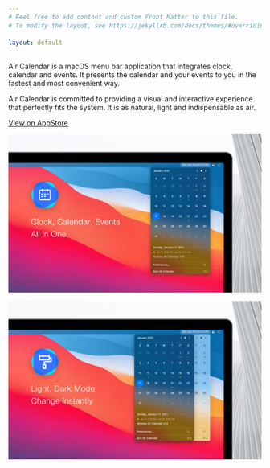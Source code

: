 ```yaml
---
# Feel free to add content and custom Front Matter to this file.
# To modify the layout, see https://jekyllrb.com/docs/themes/#overriding-theme-defaults

layout: default
---
```


Air Calendar is a macOS menu bar application that integrates clock, calendar and events. It presents the calendar and your events to you in the fastest and most convenient way.

Air Calendar is committed to providing a visual and interactive experience that perfectly fits the system. It is as natural, light and indispensable as air.

[View on AppStore](https://apps.apple.com/app/id1544980542)

![preview-1](/Assets/Images/preview-en-1.png)

![preview-2](/Assets/Images/preview-en-2.png)

